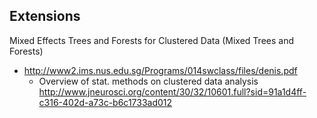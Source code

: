 ## Extensions

Mixed Effects Trees and Forests for Clustered Data (Mixed Trees and Forests)

* http://www2.ims.nus.edu.sg/Programs/014swclass/files/denis.pdf
    * Overview of stat. methods on clustered data analysis  http://www.jneurosci.org/content/30/32/10601.full?sid=91a1d4ff-c316-402d-a73c-b6c1733ad012
